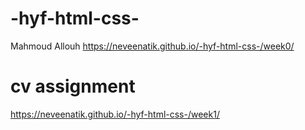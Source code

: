 # -hyf-html-css-
Mahmoud Allouh
https://neveenatik.github.io/-hyf-html-css-/week0/

# cv assignment
https://neveenatik.github.io/-hyf-html-css-/week1/
